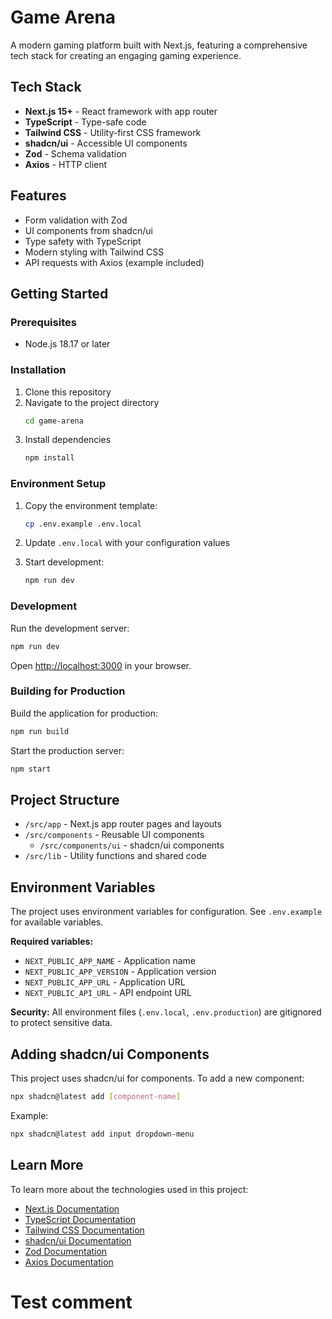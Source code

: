 # Game Arena

A modern gaming platform built with Next.js, featuring a comprehensive tech stack for creating an engaging gaming experience.

## Tech Stack

- **Next.js 15+** - React framework with app router
- **TypeScript** - Type-safe code
- **Tailwind CSS** - Utility-first CSS framework
- **shadcn/ui** - Accessible UI components
- **Zod** - Schema validation
- **Axios** - HTTP client

## Features

- Form validation with Zod
- UI components from shadcn/ui
- Type safety with TypeScript
- Modern styling with Tailwind CSS
- API requests with Axios (example included)

## Getting Started

### Prerequisites

- Node.js 18.17 or later

### Installation

1. Clone this repository
2. Navigate to the project directory
   ```bash
   cd game-arena
   ```
3. Install dependencies
   ```bash
   npm install
   ```

### Environment Setup

1. Copy the environment template:

   ```bash
   cp .env.example .env.local
   ```

2. Update `.env.local` with your configuration values

3. Start development:
   ```bash
   npm run dev
   ```

### Development

Run the development server:

```bash
npm run dev
```

Open [http://localhost:3000](http://localhost:3000) in your browser.

### Building for Production

Build the application for production:

```bash
npm run build
```

Start the production server:

```bash
npm start
```

## Project Structure

- `/src/app` - Next.js app router pages and layouts
- `/src/components` - Reusable UI components
  - `/src/components/ui` - shadcn/ui components
- `/src/lib` - Utility functions and shared code

## Environment Variables

The project uses environment variables for configuration. See `.env.example` for available variables.

**Required variables:**

- `NEXT_PUBLIC_APP_NAME` - Application name
- `NEXT_PUBLIC_APP_VERSION` - Application version
- `NEXT_PUBLIC_APP_URL` - Application URL
- `NEXT_PUBLIC_API_URL` - API endpoint URL

**Security:** All environment files (`.env.local`, `.env.production`) are gitignored to protect sensitive data.

## Adding shadcn/ui Components

This project uses shadcn/ui for components. To add a new component:

```bash
npx shadcn@latest add [component-name]
```

Example:

```bash
npx shadcn@latest add input dropdown-menu
```

## Learn More

To learn more about the technologies used in this project:

- [Next.js Documentation](https://nextjs.org/docs)
- [TypeScript Documentation](https://www.typescriptlang.org/docs/)
- [Tailwind CSS Documentation](https://tailwindcss.com/docs)
- [shadcn/ui Documentation](https://ui.shadcn.com)
- [Zod Documentation](https://zod.dev)
- [Axios Documentation](https://axios-http.com/docs/intro)
# Test comment

